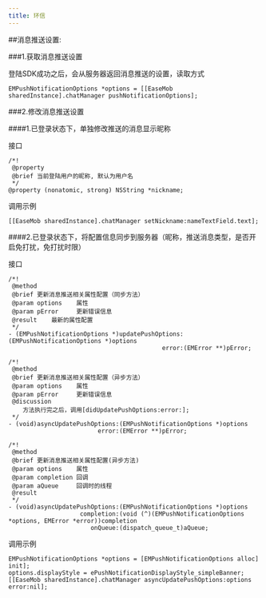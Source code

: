 ```yaml
---
title: 环信
---
```


##消息推送设置:

###1.获取消息推送设置

登陆SDK成功之后，会从服务器返回消息推送的设置，读取方式

	EMPushNotificationOptions *options = [[EaseMob sharedInstance].chatManager pushNotificationOptions];
	
###2.修改消息推送设置   

####1.已登录状态下，单独修改推送的消息显示昵称

接口

	/*!
	 @property
	 @brief 当前登陆用户的昵称, 默认为用户名
	 */
	@property (nonatomic, strong) NSString *nickname;
	
调用示例

	[[EaseMob sharedInstance].chatManager setNickname:nameTextField.text];

####2.已登录状态下，将配置信息同步到服务器（昵称，推送消息类型，是否开启免打扰，免打扰时限）

接口

	/*!
	 @method
	 @brief 更新消息推送相关属性配置（同步方法）
	 @param options    属性
	 @param pError     更新错误信息
	 @result    最新的属性配置
	 */
	- (EMPushNotificationOptions *)updatePushOptions:(EMPushNotificationOptions *)options
	                                           error:(EMError **)pError;
	
	/*!
	 @method
	 @brief 更新消息推送相关属性配置（异步方法）
	 @param options    属性
	 @param pError     更新错误信息
	 @discussion
	    方法执行完之后，调用[didUpdatePushOptions:error:];
	 */
	- (void)asyncUpdatePushOptions:(EMPushNotificationOptions *)options
	                         error:(EMError **)pError;
	
	/*!
	 @method
	 @brief 更新消息推送相关属性配置(异步方法)
	 @param options    属性
	 @param completion 回调
	 @param aQueue     回调时的线程
	 @result
	 */
	- (void)asyncUpdatePushOptions:(EMPushNotificationOptions *)options
	                    completion:(void (^)(EMPushNotificationOptions *options, EMError *error))completion
	                       onQueue:(dispatch_queue_t)aQueue;
	                       
调用示例

	EMPushNotificationOptions *options = [EMPushNotificationOptions alloc] init];
	options.displayStyle = ePushNotificationDisplayStyle_simpleBanner;
	[[EaseMob sharedInstance].chatManager asyncUpdatePushOptions:options error:nil];

